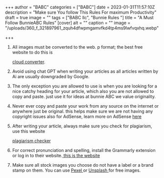 +++
author = "BABC"
categories = ["BABC"]
date = 2023-01-31T11:57:10Z
description = "Make sure You follow This Rules For maximum Productivity"
draft = true
image = ""
tags = ["BABC llc", "Bunnie Rules "]
title = "A Must Follow BunnieABC Rules"
[cover]
alt = ""
caption = ""
image = "/uploads/360_f_321897961_zquh4dfwpmgamvfkd4tp4ms9lwfvqxhq.webp"

+++
1. All images must be converted to the web. p format; the best free website to do this is

   [cloud converter](https://cloudconvert.com/).
2. Avoid using chat GPT when writing your articles as all articles written by Ai are usually downgraded by Google.
3. The only exception you are allowed to use is when you are looking for a nice catchy heading for your article, which also you are not allowed to copy and paste. just use it for ideas at bunnie ABC we value originality.
4. Never ever copy and paste your work from any source on the internet or anywhere just be original. this helps make sure we are not having any copyright issues also for AdSense, learn more on AdSense [here](https://www.google.com/adsense/start/)
5. After writing your article, always make sure you check for plagiarism, use this website

   [plagiarism checker ](https://www.check-plagiarism.com/)
6. For correct pronunciation and spelling, install the Grammarly extension or log in to their website.[ this is the website](https://www.grammarly.com/)
7. Make sure all stock images you choose do not have a label or a brand stamp on them. You can use [Pexel ](https://www.pexels.com/)or [Unsplash ](https://unsplash.com/)for free images.